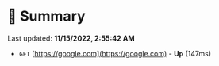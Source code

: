 # 📖 Summary
Last updated: **11/15/2022, 2:55:42 AM**

- `GET` [https://google.com](https://google.com) - **Up** (147ms)
